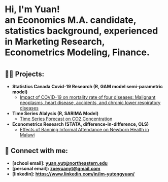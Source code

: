 <h1>Hi, I'm Yuan! <br/>
  an Economics M.A. candidate, statistics background, experienced in Marketing Research, Econometrics Modeling, Finance.<h1>

<h2>👨‍💻 Projects:</h2>

- <b> Statistics Canada Covid-19 Research (R, GAM model semi-parametric model) </b>
  - [Impact of COVID-19 on mortality rate of four diseases: Malignant neoplasms, heart disease, accidents, and chronic lower respiratory diseases](https://github.com/joshmadakor1/Algorithms-Practice)
- <b> Time Series Alalysis (R, SARIMA Model)</b>
  - [Time Series Forecast on CO2 Concentration](https://github.com/joshmadakor1/4chan-Image-Analysis-Middleware-C964) 
- <b>Econometrics Research (STATA, difference-in-difference, OLS)</b>
  - [Effects of Banning Informal Attendance on Newborn Health in Malawi](https://github.com/joshmadakor1/Sentinel-Lab)
 

<h2> 🤳 Connect with me:</h2>

- <b>[school email]: yuan.yut@northeastern.edu</b>
- <b>[personal email]: zoeyuanyt@gmail.com </b>
- <b>[linkedin]: https://www.linkedin.com/in/im-yutongyuan/ </b>

<!--
**YutongYuan54/YutongYuan54** is a ✨ _special_ ✨ repository because its `README.md` (this file) appears on your GitHub profile.

Here are some ideas to get you started:

- 🔭 I’m currently working on ...
- 🌱 I’m currently learning ...
- 👯 I’m looking to collaborate on ...
- 🤔 I’m looking for help with ...
- 💬 Ask me about ...
- 📫 How to reach me: ...
- 😄 Pronouns: ...
- ⚡ Fun fact: ...
-->
